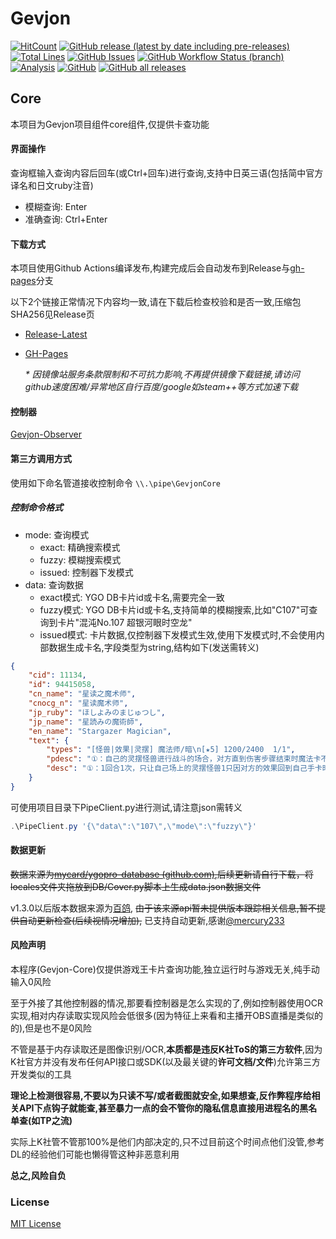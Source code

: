 # Gevjon
[![HitCount](https://hits.dwyl.com/RyoLee/Gevjon.svg?style=flat-square)](https://github.com/RyoLee/Gevjon)
[![GitHub release (latest by date including pre-releases)](https://img.shields.io/github/v/release/RyoLee/Gevjon?label=Release&include_prereleases&style=flat-square#?sort=date)](https://github.com/RyoLee/Gevjon/releases/latest)
[![Total Lines](https://img.shields.io/tokei/lines/github.com/RyoLee/Gevjon?label=Total%20Lines&style=flat-square)](https://github.com/RyoLee/Gevjon)
[![GitHub Issues](https://img.shields.io/github/issues/RyoLee/Gevjon?label=Issues&style=flat-square)](https://github.com/RyoLee/Gevjon/issues)
[![GitHub Workflow Status (branch)](https://img.shields.io/github/workflow/status/RyoLee/Gevjon/CI/master?label=CI&style=flat-square)](https://github.com/RyoLee/Gevjon/actions/workflows/deploy.yml)
[![Analysis](https://img.shields.io/codefactor/grade/github/RyoLee/Gevjon?label=Code%20Quality&style=flat-square)](https://www.codefactor.io/repository/github/ryolee/gevjon)
[![GitHub](https://img.shields.io/github/license/RyoLee/Gevjon?style=flat-square)](https://github.com/RyoLee/Gevjon/blob/master/LICENSE)
[![GitHub all releases](https://img.shields.io/github/downloads/RyoLee/Gevjon/total?logo=Github&style=flat-square)](https://github.com/RyoLee/Gevjon/releases/latest)
## Core

本项目为Gevjon项目组件core组件,仅提供卡查功能

#### 界面操作

查询框输入查询内容后回车(或Ctrl+回车)进行查询,支持中日英三语(包括简中官方译名和日文ruby注音)

- 模糊查询: Enter
- 准确查询: Ctrl+Enter

#### 下载方式

本项目使用Github Actions编译发布,构建完成后会自动发布到Release与[gh-pages](https://github.com/RyoLee/Gevjon/tree/gh-pages)分支

以下2个链接正常情况下内容均一致,请在下载后检查校验和是否一致,压缩包SHA256见Release页

- [Release-Latest](https://github.com/RyoLee/Gevjon/releases/latest)

- [GH-Pages](https://github.com/RyoLee/Gevjon/raw/gh-pages/Gevjon.7z)
    
    *\* 因镜像站服务条款限制和不可抗力影响,不再提供镜像下载链接,请访问github速度困难/异常地区自行百度/google如steam++等方式加速下载*

#### 控制器

[Gevjon-Observer](https://github.com/RyoLee/Gevjon-Observer)

#### 第三方调用方式

使用如下命名管道接收控制命令
```\\.\pipe\GevjonCore```

##### 控制命令格式

- mode: 查询模式
  - exact: 精确搜索模式
  - fuzzy: 模糊搜索模式
  - issued: 控制器下发模式
- data: 查询数据
  - exact模式: YGO DB卡片id或卡名,需要完全一致
  - fuzzy模式: YGO DB卡片id或卡名,支持简单的模糊搜索,比如"C107"可查询到卡片"混沌No.107 超银河眼时空龙"
  - issued模式: 卡片数据,仅控制器下发模式生效,使用下发模式时,不会使用内部数据生成卡名,字段类型为string,结构如下(发送需转义)
```json
{
	"cid": 11134,
	"id": 94415058,
	"cn_name": "星读之魔术师",
	"cnocg_n": "星读魔术师",
	"jp_ruby": "ほしよみのまじゅつし",
	"jp_name": "星読みの魔術師",
	"en_name": "Stargazer Magician",
	"text": {
		"types": "[怪兽|效果|灵摆] 魔法师/暗\n[★5] 1200/2400  1/1",
		"pdesc": "①：自己的灵摆怪兽进行战斗的场合，对方直到伤害步骤结束时魔法卡不能发动。\n②：另一边的自己的灵摆区域没有「魔术师」卡或者「异色眼」卡存在的场合，这张卡的灵摆刻度变成4。",
		"desc": "①：1回合1次，只让自己场上的灵摆怪兽1只因对方的效果回到自己手卡时才能发动。那1只同名怪兽从手卡特殊召唤。"
	}
}
```

可使用项目目录下PipeClient.py进行测试,请注意json需转义

```powershell
.\PipeClient.py '{\"data\":\"107\",\"mode\":\"fuzzy\"}'
```

#### 数据更新

~~数据来源为[mycard/ygopro-database (github.com)](https://github.com/mycard/ygopro-database),后续更新请自行下载，将locales文件夹拖放到DB/Cover.py脚本上生成data.json数据文件~~

v1.3.0以后版本数据来源为[百鸽](https://ygocdb.com/), ~~由于该来源api暂未提供版本跟踪相关信息,暂不提供自动更新检查(后续视情况增加),~~ 已支持自动更新,感谢[@mercury233](https://github.com/mercury233)

#### 风险声明

本程序(Gevjon-Core)仅提供游戏王卡片查询功能,独立运行时与游戏无关,纯手动输入0风险

至于外接了其他控制器的情况,那要看控制器是怎么实现的了,例如控制器使用OCR实现,相对内存读取实现风险会低很多(因为特征上来看和主播开OBS直播是类似的的),但是也不是0风险

不管是基于内存读取还是图像识别/OCR,**本质都是违反K社ToS的第三方软件**,因为K社官方并没有发布任何API接口或SDK(以及最关键的**许可文档/文件**)允许第三方开发类似的工具

**理论上检测很容易,不要以为只读不写/或者截图就安全,如果想查,反作弊程序给相关API下点钩子就能查,甚至暴力一点的会不管你的隐私信息直接用进程名的黑名单查(如TP之流)**

实际上K社管不管那100%是他们内部决定的,只不过目前这个时间点他们没管,参考DL的经验他们可能也懒得管这种非恶意利用

**总之,风险自负**

### License

[MIT License](https://github.com/RyoLee/Gevjon/blob/master/LICENSE)
